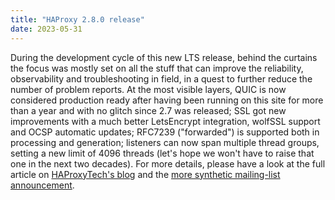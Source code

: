 ```yaml
---
title: "HAProxy 2.8.0 release"
date: 2023-05-31
---
```


During the development cycle of this new LTS release, behind the curtains the focus was mostly set on all the stuff that can improve the reliability, observability and troubleshooting in field, in a quest to further reduce the number of problem reports. At the most visible layers, QUIC is now considered production ready after having been running on this site for more than a year and with no glitch since 2.7 was released; SSL got new improvements with a much better LetsEncrypt integration, wolfSSL support and OCSP automatic updates; RFC7239 ("forwarded") is supported both in processing and generation; listeners can now span multiple thread groups, setting a new limit of 4096 threads (let's hope we won't have to raise that one in the next two decades). For more details, please have a look at the full article on [HAProxyTech's blog](https://www.haproxy.com/blog/announcing-haproxy-2-8) and the [more synthetic mailing-list announcement](https://www.mail-archive.com/haproxy@formilux.org/msg43600.html).
